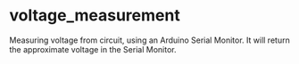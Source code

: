 # voltage_measurement
Measuring voltage from circuit, using an Arduino Serial Monitor. It will return the approximate voltage in the Serial Monitor.
